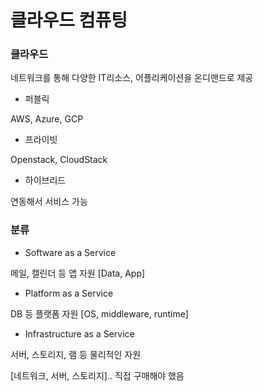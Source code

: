 # 클라우드 컴퓨팅

### 클라우드

네트워크를 통해 다양한 IT리소스, 어플리케이션을 온디맨드로 제공

* 퍼블릭

AWS, Azure, GCP

* 프라이빗

Openstack, CloudStack

* 하이브리드

연동해서 서비스 가능

### 분류

* Software as a Service

메일, 캘린더 등 앱 자원
[Data, App]

* Platform as a Service

DB 등 플랫폼 자원
[OS, middleware, runtime]

* Infrastructure as a Service

서버, 스토리지, 램 등 물리적인 자원

[네트워크, 서버, 스토리지].. 직접 구매해야 했음

